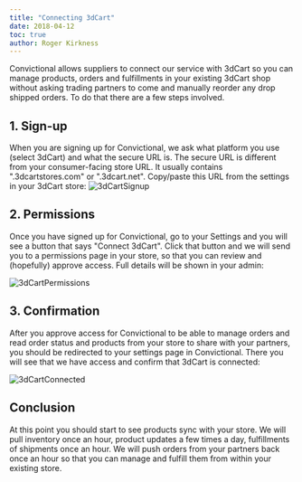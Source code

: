 ```yaml
---
title: "Connecting 3dCart"
date: 2018-04-12
toc: true
author: Roger Kirkness
---
```

Convictional allows suppliers to connect our service with 3dCart so you can manage products, orders and fulfillments in your existing 3dCart shop without asking trading partners to come and manually reorder any drop shipped orders. To do that there are a few steps involved. 

## 1. Sign-up

When you are signing up for Convictional, we ask what platform you use (select 3dCart) and what the secure URL is. The secure URL is different from your consumer-facing store URL. It usually contains ".3dcartstores.com" or ".3dcart.net". Copy/paste this URL from the settings in your 3dCart store:
![3dCartSignup](https://github.com/rogerkirkness/convictional-help/blob/master/assets/images/threedcart-signup.png?raw=true)

## 2. Permissions

Once you have signed up for Convictional, go to your Settings and you will see a button that says "Connect 3dCart". Click that button and we will send you to a permissions page in your store, so that you can review and (hopefully) approve access. Full details will be shown in your admin:

![3dCartPermissions](https://github.com/rogerkirkness/convictional-help/blob/master/assets/images/threedcart-auth.png?raw=true)

## 3. Confirmation

After you approve access for Convictional to be able to manage orders and read order status and products from your store to share with your partners, you should be redirected to your settings page in Convictional. There you will see that we have access and confirm that 3dCart is connected:

![3dCartConnected](https://github.com/rogerkirkness/convictional-help/blob/master/assets/images/threedcart-connected.png?raw=true)

## Conclusion

At this point you should start to see products sync with your store. We will pull inventory once an hour, product updates a few times a day, fulfillments of shipments once an hour. We will push orders from your partners back once an hour so that you can manage and fulfill them from within your existing store.